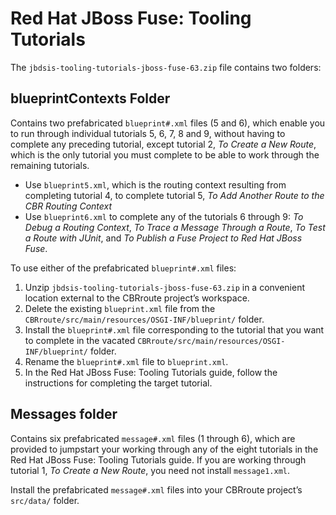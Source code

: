 # Red Hat JBoss Fuse: Tooling Tutorials

The `jbdsis-tooling-tutorials-jboss-fuse-63.zip` file contains two folders:

## blueprintContexts Folder
Contains two prefabricated `blueprint#.xml` files (5 and 6), which enable you to run through individual tutorials 5, 6, 7, 8 and 9, without having to complete any preceding tutorial, except tutorial 2, _To Create a New Route_, which is the only tutorial you must complete to be able to work through the remaining tutorials.

* Use `blueprint5.xml`, which is the routing context resulting from completing tutorial 4, to complete tutorial 5, _To Add Another Route to the CBR Routing Context_
* Use `blueprint6.xml` to complete any of the tutorials 6 through 9:
_To  Debug a Routing Context_, 
_To Trace a Message Through a Route_,
_To Test a Route with JUnit_, and _To Publish a Fuse Project to Red Hat JBoss Fuse_.


To use either of the prefabricated `blueprint#.xml` files:

1. Unzip `jbdsis-tooling-tutorials-jboss-fuse-63.zip` in a convenient location external to the CBRroute project’s workspace.
2. Delete the existing `blueprint.xml` file from the `CBRroute/src/main/resources/OSGI-INF/blueprint/` folder. 
3. Install the `blueprint#.xml` file corresponding to the tutorial that you want to complete in the vacated `CBRroute/src/main/resources/OSGI-INF/blueprint/` folder.
4. Rename the `blueprint#.xml` file to `blueprint.xml`.
5. In the Red Hat JBoss Fuse: Tooling Tutorials guide, follow the instructions for completing the target tutorial.

## Messages folder
Contains six prefabricated `message#.xml` files (1 through 6), which are provided to jumpstart your working through any of the eight tutorials in the Red Hat JBoss Fuse: Tooling Tutorials guide. If you are working through tutorial 1, _To Create a New Route_, you need not install `message1.xml`.

Install the prefabricated `message#.xml` files into your CBRroute project’s `src/data/` folder.